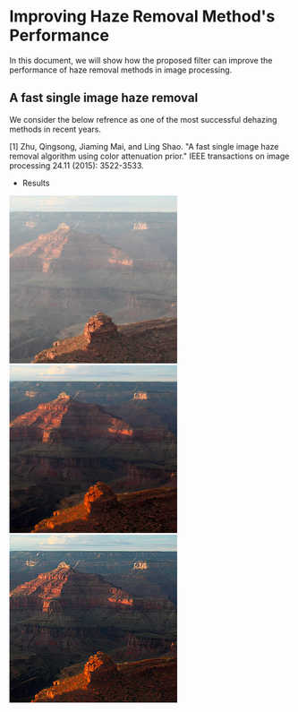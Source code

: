 # Improving Haze Removal Method's Performance
In this document, we will show how the proposed filter can improve the performance of haze removal methods in image processing. 
## A fast single image haze removal
We consider the below refrence as one of the most successful dehazing methods in recent years.

<a id="1">[1]</a>
Zhu, Qingsong, Jiaming Mai, and Ling Shao. "A fast single image haze removal algorithm using color attenuation prior." IEEE transactions on image processing 24.11 (2015): 3522-3533.
- Results
<img src="https://github.com/onionhub/TIP/blob/Drafts/Drafts/test1.png" width="300" height="300">
<img src="https://github.com/onionhub/TIP/blob/Drafts/Drafts/fast.png" width="300" height="300">
<img src="https://github.com/onionhub/TIP/blob/Drafts/Drafts/preprocessed.png" width="300" height="300">
